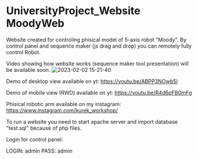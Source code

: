 ﻿# UniversityProject_Website MoodyWeb
 
Website created for controling phisical model of 5-axis robot "Moody". By control panel and sequence maker (js drag and drop) you can remotely fully control Robot. 

Video showing how website works (sequence maker tool presentation) will be available soon.
![2023-02-02 15-21-40](https://user-images.githubusercontent.com/81649868/216354596-64dfba33-ee67-4a57-b7c4-c0fbe3e744b7.gif)

Demo of desktop view available on yt:
https://youtu.be/ABPP3NOwb5I

Demo of mobile view (RWD) available on yt:
https://youtu.be/R4d6pFB0mFg

Phisical robotic arm available on my instagram:
https://www.instagram.com/kurek_workshop/

To run a website you need to start apache server and import database "test.sql" because of php files.

Login for control panel:

LOGIN: admin
PASS: admin
